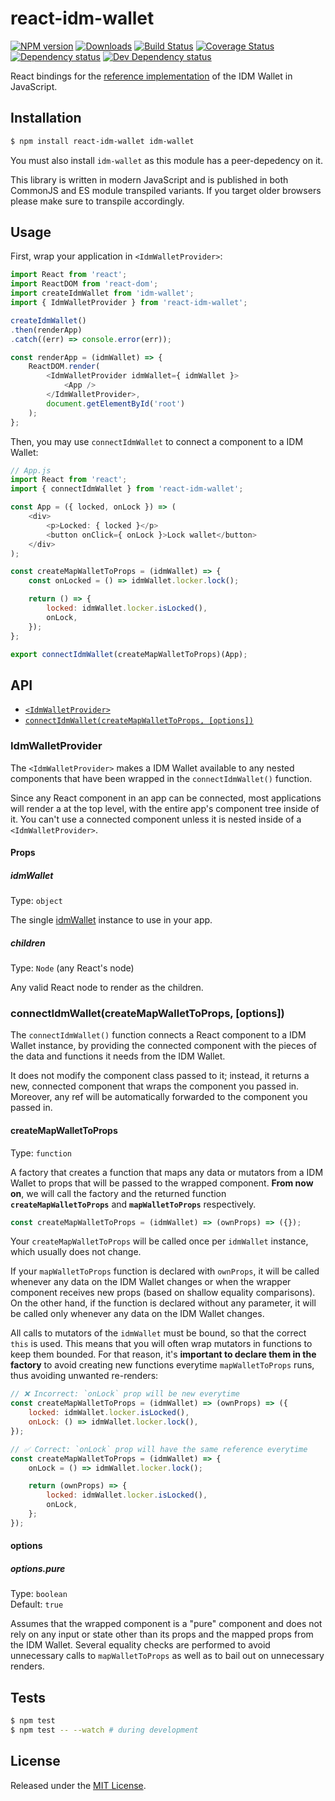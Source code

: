 # react-idm-wallet

[![NPM version][npm-image]][npm-url] [![Downloads][downloads-image]][npm-url] [![Build Status][travis-image]][travis-url] [![Coverage Status][codecov-image]][codecov-url] [![Dependency status][david-dm-image]][david-dm-url] [![Dev Dependency status][david-dm-dev-image]][david-dm-dev-url]

[npm-url]:https://npmjs.org/package/react-idm-wallet
[downloads-image]:http://img.shields.io/npm/dm/react-idm-wallet.svg
[npm-image]:http://img.shields.io/npm/v/react-idm-wallet.svg
[travis-url]:https://travis-ci.org/ipfs-shipyard/react-idm-wallet
[travis-image]:http://img.shields.io/travis/ipfs-shipyard/react-idm-wallet/master.svg
[codecov-url]:https://codecov.io/gh/ipfs-shipyard/react-idm-wallet
[codecov-image]:https://img.shields.io/codecov/c/github/ipfs-shipyard/react-idm-wallet/master.svg
[david-dm-url]:https://david-dm.org/ipfs-shipyard/react-idm-wallet
[david-dm-image]:https://img.shields.io/david/ipfs-shipyard/react-idm-wallet.svg
[david-dm-dev-url]:https://david-dm.org/ipfs-shipyard/react-idm-wallet?type=dev
[david-dm-dev-image]:https://img.shields.io/david/dev/ipfs-shipyard/react-idm-wallet.svg

React bindings for the [reference implementation](https://npmjs.org/package/idm-wallet) of the IDM Wallet in JavaScript.


## Installation

```sh
$ npm install react-idm-wallet idm-wallet
```

You must also install `idm-wallet` as this module has a peer-depedency on it.

This library is written in modern JavaScript and is published in both CommonJS and ES module transpiled variants. If you target older browsers please make sure to transpile accordingly.


## Usage

First, wrap your application in `<IdmWalletProvider>`:

```js
import React from 'react';
import ReactDOM from 'react-dom';
import createIdmWallet from 'idm-wallet';
import { IdmWalletProvider } from 'react-idm-wallet';

createIdmWallet()
.then(renderApp)
.catch((err) => console.error(err));

const renderApp = (idmWallet) => {
    ReactDOM.render(
        <IdmWalletProvider idmWallet={ idmWallet }>
            <App />
        </IdmWalletProvider>,
        document.getElementById('root')
    );
};
```

Then, you may use `connectIdmWallet` to connect a component to a IDM Wallet:

```js
// App.js
import React from 'react';
import { connectIdmWallet } from 'react-idm-wallet';

const App = ({ locked, onLock }) => (
    <div>
        <p>Locked: { locked }</p>
        <button onClick={ onLock }>Lock wallet</button>
    </div>
);

const createMapWalletToProps = (idmWallet) => {
    const onLocked = () => idmWallet.locker.lock();

    return () => {
        locked: idmWallet.locker.isLocked(),
        onLock,
    });
};

export connectIdmWallet(createMapWalletToProps)(App);
```


## API

- [`<IdmWalletProvider>`](#idmwalletprovider)
- [`connectIdmWallet(createMapWalletToProps, [options])`](#connectidmwalletcreatemapwallettoprops-options)

### IdmWalletProvider

The `<IdmWalletProvider>` makes a IDM Wallet available to any nested components that have been wrapped in the `connectIdmWallet()` function.

Since any React component in an app can be connected, most applications will render a <IdmWalletProvider> at the top level, with the entire app's component tree inside of it. You can't use a connected component unless it is nested inside of a `<IdmWalletProvider>`.

#### Props

##### idmWallet

Type: `object`

The single [idmWallet](https://npmjs.org/package/idm-wallet) instance to use in your app.

##### children

Type: `Node` (any React's node)

Any valid React node to render as the children.

### connectIdmWallet(createMapWalletToProps, [options])

The `connectIdmWallet()` function connects a React component to a IDM Wallet instance, by providing the connected component with the pieces of the data and functions it needs from the IDM Wallet.

It does not modify the component class passed to it; instead, it returns a new, connected component that wraps the component you passed in. Moreover, any ref will be automatically forwarded to the component you passed in.

#### createMapWalletToProps

Type: `function`

A factory that creates a function that maps any data or mutators from a IDM Wallet to props that will be passed to the wrapped component. **From now on**, we will call the factory and the returned function **`createMapWalletToProps`** and **`mapWalletToProps`** respectively.

```js
const createMapWalletToProps = (idmWallet) => (ownProps) => ({});
```

Your `createMapWalletToProps` will be called once per `idmWallet` instance, which usually does not change.

If your `mapWalletToProps` function is declared with `ownProps`, it will be called whenever any data on the IDM Wallet changes or when the wrapper component receives new props (based on shallow equality comparisons). On the other hand, if the function is declared without any parameter, it will be called only whenever any data on the IDM Wallet changes.

All calls to mutators of the `idmWallet` must be bound, so that the correct `this` is used. This means that you will often wrap mutators in functions to keep them bounded. For that reason, it's **important to declare them in the factory** to avoid creating new functions everytime `mapWalletToProps` runs, thus avoiding unwanted re-renders:

```js
// ❌ Incorrect: `onLock` prop will be new everytime
const createMapWalletToProps = (idmWallet) => (ownProps) => ({
    locked: idmWallet.locker.isLocked(),
    onLock: () => idmWallet.locker.lock(),
});

// ✅ Correct: `onLock` prop will have the same reference everytime
const createMapWalletToProps = (idmWallet) => {
    onLock = () => idmWallet.locker.lock();

    return (ownProps) => {
        locked: idmWallet.locker.isLocked(),
        onLock,
    };
});
```

#### options

##### options.pure

Type: `boolean`   
Default: `true`

Assumes that the wrapped component is a "pure" component and does not rely on any input or state other than its props and the mapped props from the IDM Wallet. Several equality checks are performed to avoid unnecessary calls to `mapWalletToProps` as well as to bail out on unnecessary renders.


## Tests

```sh
$ npm test
$ npm test -- --watch # during development
```


## License

Released under the [MIT License](http://www.opensource.org/licenses/mit-license.php).
